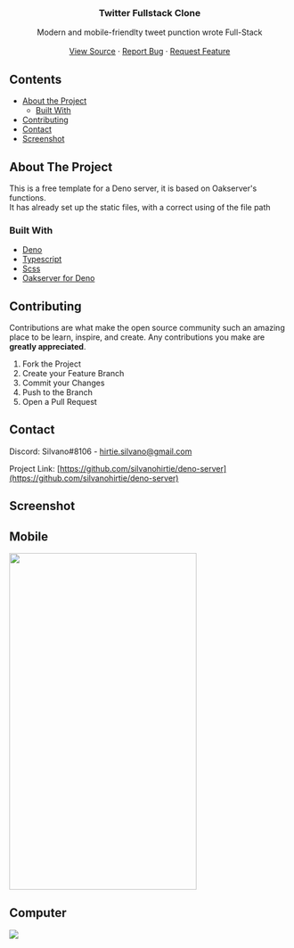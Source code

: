 
<!-- PROJECT LOGO -->
<br />

  <h3 align="center">Twitter Fullstack Clone</h3>

  <p align="center">
    Modern and mobile-friendlty tweet punction wrote Full-Stack
    <br />
    <br />
    <a href="https://github.com/silvanohirtie/twitter-clone/blob/master/server.js">View Source</a>
    ·
    <a href="https://github.com/silvanohirtie/twitter-clone/issues">Report Bug</a>
    ·
    <a href="https://github.com/silvanohirtie/twitter-clone/issues">Request Feature</a>
  </p>
</p>



<!-- TABLE OF CONTENTS -->
## Contents

* [About the Project](#about-the-project)
  * [Built With](#built-with)
* [Contributing](#contributing)
* [Contact](#contact)
* [Screenshot](#screenshot)


<!-- ABOUT THE PROJECT -->
## About The Project

This is a free template for a Deno server, it is based on Oakserver's functions.  
It has already set up the static files, with a correct using of the file path  


### Built With

* [Deno](https://deno.land/)
* [Typescript](https://www.typescriptlang.org/)
* [Scss](https://sass-lang.com/)
* [Oakserver for Deno](https://github.com/oakserver/oak)

<!-- CONTRIBUTING -->
## Contributing

Contributions are what make the open source community such an amazing place to be learn, inspire, and create. Any contributions you make are **greatly appreciated**.

1. Fork the Project
2. Create your Feature Branch 
3. Commit your Changes 
4. Push to the Branch
5. Open a Pull Request


<!-- CONTACT -->
## Contact

Discord: Silvano#8106 - hirtie.silvano@gmail.com

Project Link: [https://github.com/silvanohirtie/deno-server](https://github.com/silvanohirtie/deno-server)

<!-- screenshot -->
## Screenshot
<!-- Mobile -->
## Mobile
<img height="604" width="336" src="https://i.imgur.com/Exuu6QH.jpg">

<!-- Computer -->
## Computer
<img src="https://i.imgur.com/hZy0LuH.png">

